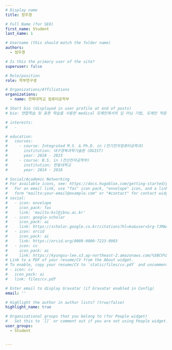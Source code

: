 ```yaml
---
# Display name
title: 정우경

# Full Name (for SEO)
first_name: Student
last_name: 1

# Username (this should match the folder name)
authors:
  - 정우경

# Is this the primary user of the site?
superuser: false

# Role/position
role: 학부연구생

# Organizations/Affiliations
organizations:
  - name: 전북대학교 컴퓨터공학부

# Short bio (displayed in user profile at end of posts)
# bio: 연합학습 및 표현 학습을 사용한 medical 도메인에서의 딥 러닝 기법, 도메인 적응 및 테스트 타임 학습과 같은 딥 러닝 기반 컴퓨터 비전 응용, 이미지 처리 및 이미지-텍스트 캡셔닝을 포함한 의료 응용의 딥 러닝 기반 진단 등을 포함합니다.

# interests:
#   - 

# education:
#   courses:
#     - course: Integrated M.S. & Ph.D. in (전기전자컴퓨터공학과)
#       institution: 대구경북과학기술원 (DGIST)
#       year: 2018 - 2023
#     - course: B.S. in (전산전자공학부)
#       institution: 한동대학교
#       year: 2014 - 2018

# Social/Academic Networking
# For available icons, see: https://docs.hugoblox.com/getting-started/page-builder/#icons
#   For an email link, use "fas" icon pack, "envelope" icon, and a link in the
#   form "mailto:your-email@example.com" or "#contact" for contact widget.
# social:
#   - icon: envelope
#     icon_pack: fas
#     link: 'mailto:ksl@jbnu.ac.kr'
#   - icon: google-scholar
#     icon_pack: ai
#     link: https://scholar.google.co.kr/citations?hl=ko&user=Srg-7JMAAAAJ&view_op=list_works&authuser=3&gmla=AKKJWFdKkn6oOSodKydbVjFB9IpHqHHucjz06KnXACXkcsad_elmO3TnVclXh3i46QOPtpevNt2mKEReoILewOZrWPw38nBujERgFLA6D1JXhmVcGPzUiQU4Fg
#   - icon: orcid
#     icon_pack: ai
#     link: https://orcid.org/0009-0000-7223-0903
#   - icon: cv
#     icon_pack: ai
#     link: https://kyungsu-lee.s3.ap-northeast-2.amazonaws.com/%5BCV%5D+Kyungsu+Lee.pdf
# Link to a PDF of your resume/CV from the About widget.
# To enable, copy your resume/CV to `static/files/cv.pdf` and uncomment the lines below.
# - icon: cv
#   icon_pack: ai
#   link: files/cv.pdf

# Enter email to display Gravatar (if Gravatar enabled in Config)
email: ''

# Highlight the author in author lists? (true/false)
highlight_name: true

# Organizational groups that you belong to (for People widget)
#   Set this to `[]` or comment out if you are not using People widget.
user_groups:
  - Student


---
```


<!-- Fine-Tuning Deep Learning Network for Multi-Domain and Multi-Task Applications이라는 제목의 논문으로 2023년 대구경북과학기술원에서 통합 석사 및 박사 학위를 받았습니다. 2024년에 전북대학교 컴퓨터인공지능학부에 조교수 position으로 임명받고 현재까지 근무하고 있습니다. 연구 분야는 연합학습 및 표현 학습을 사용한 medical 도메인에서의 딥 러닝 기법, 도메인 적응 및 테스트 타임 학습과 같은 딥 러닝 기반 컴퓨터 비전 응용, 이미지 처리를 포함하고 있으며, AI의 이론부터 다양한 특성화 분야의 어플리케이션까지 넓은 범위를 포함하고 있습니다.  -->
